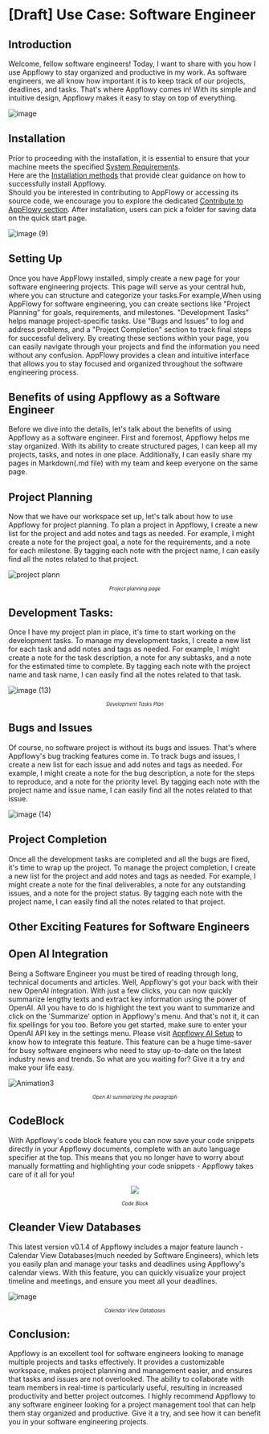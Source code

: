# \[Draft] Use Case: Software Engineer


<!-- Introduction -->
## Introduction
Welcome, fellow software engineers! Today, I want to share with you how I use Appflowy to stay organized and productive in my work. As software engineers, we all know how important it is to keep track of our projects, deadlines, and tasks. That's where Appflowy comes in! With its simple and intuitive design, Appflowy makes it easy to stay on top of everything.

![image](https://user-images.githubusercontent.com/89600478/235852123-0105d13e-b05e-4df0-b136-4825ca817351.png)


<!-- How to Contribute -->
## Installation
Prior to proceeding with the installation, it is essential to ensure that your machine meets the specified [System Requirements](https://appflowy.gitbook.io/docs/essential-documentation/install-appflowy/installation-methods).<br>
Here are the [Installation methods](https://appflowy.gitbook.io/docs/essential-documentation/install-appflowy/installation-methods) that provide clear guidance on how to successfully install Appflowy. <br>
Should you be interested in contributing to AppFlowy or accessing its source code, we encourage you to explore the dedicated [Contribute to AppFlowy section](https://appflowy.gitbook.io/docs/essential-documentation/contribute-to-appflowy).
After installation, users can pick a folder for saving data on the quick start page.

![image (9)](https://github.com/AbubakrChan/AppFlowy-Docs/assets/89600478/f96b3596-3196-458e-bb1f-be8ba847eac6)

## Setting Up

Once you have AppFlowy installed, simply create a new page for your software engineering projects. This page will serve as your central hub, where you can structure and categorize your tasks.For example,When using AppFlowy for software engineering, you can create sections like "Project Planning" for goals, requirements, and milestones. "Development Tasks" helps manage project-specific tasks. Use "Bugs and Issues" to log and address problems, and a "Project Completion" section to track final steps for successful delivery. By creating these sections within your page, you can easily navigate through your projects and find the information you need without any confusion. AppFlowy provides a clean and intuitive interface that allows you to stay focused and organized throughout the software engineering process.



## Benefits of using Appflowy as a Software Engineer
Before we dive into the details, let's talk about the benefits of using Appflowy as a software engineer. First and foremost, Appflowy helps me stay organized. With its ability to create structured pages, I can keep all my projects, tasks, and notes in one place. Additionally, I can easily share my pages in Markdown(.md file) with my team and keep everyone on the same page.



## Project Planning
Now that we have our workspace set up, let's talk about how to use Appflowy for project planning. To plan a project in Appflowy, I create a new list for the project and add notes and tags as needed. For example, I might create a note for the project goal, a note for the requirements, and a note for each milestone. By tagging each note with the project name, I can easily find all the notes related to that project.

![project plann](https://user-images.githubusercontent.com/89600478/235844017-2f00d682-5ddd-4fb5-a935-0055d0f3bb34.jpg)
<div align="center">
  <p><small style="font-size: 70%"><em>Project planning page</em></small></p>
</div>

## Development Tasks:
Once I have my project plan in place, it's time to start working on the development tasks. To manage my development tasks, I create a new list for each task and add notes and tags as needed. For example, I might create a note for the task description, a note for any subtasks, and a note for the estimated time to complete. By tagging each note with the project name and task name, I can easily find all the notes related to that task.

![image (13)](https://github.com/AbubakrChan/AppFlowy-Docs/assets/89600478/f8ee65db-b24f-4fdc-8347-6f1b273acf05)
<div align="center">
  <p><small style="font-size: 70%"><em>Development Tasks Plan
    </em></small></p>
</div>
 
## Bugs and Issues
Of course, no software project is without its bugs and issues. That's where Appflowy's bug tracking features come in. To track bugs and issues, I create a new list for each issue and add notes and tags as needed. For example, I might create a note for the bug description, a note for the steps to reproduce, and a note for the priority level. By tagging each note with the project name and issue name, I can easily find all the notes related to that issue.

![image (14)](https://github.com/AbubakrChan/AppFlowy-Docs/assets/89600478/030c9349-0e96-4973-af39-ae0cd9007db5)



## Project Completion
Once all the development tasks are completed and all the bugs are fixed, it's time to wrap up the project. To manage the project completion, I create a new list for the project and add notes and tags as needed. For example, I might create a note for the final deliverables, a note for any outstanding issues, and a note for the project status. By tagging each note with the project name, I can easily find all the notes related to that project.


## Other Exciting Features for Software Engineers
## Open AI Integration
Being a Software Engineer you must be tired of reading through long, technical documents and articles. Well, Appflowy's got your back with their new OpenAI integration. With just a few clicks, you can now quickly summarize lengthy texts and extract key information using the power of OpenAI.
All you have to do is highlight the text you want to summarize and click on the 'Summarize' option in Appflowy's menu. And that's not it, it can fix spellings for you too.
Before you get started, make sure to enter your OpenAI API key in the settings menu. Please visit [Appflowy AI Setup](https://appflowy.gitbook.io/docs/essential-documentation/appflowy-x-openai) to know how to integrate this feature. This feature can be a huge time-saver for busy software engineers who need to stay up-to-date on the latest industry news and trends. So what are you waiting for? Give it a try and make your life easy.

![Animation3](https://github.com/AbubakrChan/AppFlowy-Docs/assets/89600478/0a0a0dff-74d5-43f6-a6b1-236e754bebf1)
<div align="center">
  <p><small style="font-size: 70%"><em>Open AI summarizing the paragraph</em></small></p>
</div>

## CodeBlock
With Appflowy's code block feature you can now save your code snippets directly in your Appflowy documents, complete with an auto language specifier at the top.
This means that you no longer have to worry about manually formatting and highlighting your code snippets - Appflowy takes care of it all for you!

<div align="center">
  <img src="https://user-images.githubusercontent.com/89600478/235844514-280eebd8-004a-40f3-a9ca-ee76267d4495.png"></img>

  <p><small style="font-size: 70%"><em>Code Block</em></small></p>
</div>

## Cleander View Databases
This latest version v0.1.4 of Appflowy includes a major feature launch - Calendar View Databases(much needed by Software Engineers), which lets you easily plan and manage your tasks and deadlines using Appflowy's calendar views. With this feature, you can quickly visualize your project timeline and meetings, and ensure you meet all your deadlines.


 ![image](https://github.com/AbubakrChan/AppFlowy-Docs/assets/89600478/ff465713-c12a-4d5c-8233-2456a328599e)
 <div align="center">
  <p><small style="font-size: 70%"><em>Calendar View Databases</em></small></p>
</div>



## Conclusion:
Appflowy is an excellent tool for software engineers looking to manage multiple projects and tasks effectively. It provides a customizable workspace, makes project planning and management easier, and ensures that tasks and issues are not overlooked. The ability to collaborate with team members in real-time is particularly useful, resulting in increased productivity and better project outcomes. I highly recommend Appflowy to any software engineer looking for a project management tool that can help them stay organized and productive. Give it a try, and see how it can benefit you in your software engineering projects.

